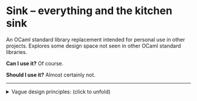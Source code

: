# Sink – everything and the kitchen sink

An OCaml standard library replacement intended for personal use in other
projects. Explores some design space not seen in other OCaml standard libraries.

__Can I use it?__ Of course.

__Should I use it?__ Almost certainly not.

<hr/>

<details>
<summary>Vague design principles: (click to unfold)</summary>

- __Consistent interfaces__.

- __Type-class dictionaries__.

- __Higher-kinded polymorphism via [brands][yallop14]__. All higher-kinded types
  `'a t` come alongside a corresponding _brand_ `br` that can be used to
  specialise functions that are polymorphic over _all_ higher-kinded types. With
  some squinting, this enables an OCaml equivalent of the standard Haskell
  typeclass hierarchy (`Monoid`, `Semigroup`, `Functor`, `Monad` etc.).

- __Generic programming__. All higher-kinded types `t` come alonside a _value_
  `t` that is a run-time representation of the type. These representations can
  be used to derive operations on the corresponding types, if you're (_a_)
  allergic to boilerplate, (_b_) can't afford a PPX dependency and (_c_) don't
  care about performance.

- __Function-level programming permitted__. Use of point-free style in OCaml
  code has been somewhat contentious, but I find it useful occasionally.
  Function composition is provided as `( >> )`, function-level monadic
  composition as `( >=> )` etc.
  
- __Name-spaced operators__. Some modules provide `Infix` and `Syntax`
  submodules that are intended to be opened either locally or globally. For
  instance, there are many ways to get at the `bind` operation on lists:

|                | `List`     | `List.Infix` | `List.Syntax`  |
| -------------- |:----------:|:------------:|:--------------:|
| Value-level    | `bind`     | `( >>= )`    | `( let* )`     |
| Function-level | `kliesli`  | `( >=> )`    | —              |

- __Composable error values__.

- __Dependencies à la carte__. OCaml library developers have limited solutions
  for isolating their users from library dependency choices. (At time of
  writing, my system contains 38 Opam switches with transitive dependencies on
  [`Base`][js-base].) For lack of a better solution, Sink is intended to be
  vendored, taking advantage of Dune's excellent composability. In Mirage style,
  extra dependencies such as [`Lwt`][lwt], [`Alcotest`][alcotest], and
  [`Pp`][pp] can be opted into explicitly.

<hr/>

If you don't care about any of the above, you probably want the OCaml standard
library instead. Some non-goals of this project:

- __~~Speed~~__. e.g. functions over lists are tail-recursive to minimise
  surprisal.

- __~~Exotic data-structures~~__. Ring buffers, indices, B-trees, tries etc. to
  be found elsewhere. If you want one of these, you probably care about its
  performance (and this library is not about performance). Try
  [`Containers`][containers].

As well as a few minor things:

- All sequencing is _left-to-right_ (e.g. `( *> )` is provided for
  applicatives but `( <* )` is not).
  
</details>

[yallop14]: https://www.cl.cam.ac.uk/~jdy22/papers/lightweight-higher-kinded-polymorphism.pdf
[lwt]: https://github.com/ocsigen/lwt
[alcotest]: https://github.com/mirage/alcotest
[pp]: https://github.com/diml/pp
[js-base]: https://github.com/janestreet/base
[containers]: https://github.com/c-cube/ocaml-containers
